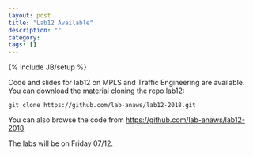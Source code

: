 ```yaml
---
layout: post
title: "Lab12 Available"
description: ""
category: 
tags: []
---
```

{% include JB/setup %}

Code and slides for lab12 on MPLS and Traffic Engineering are available. 
You can download the material cloning the repo lab12:
```
git clone https://github.com/lab-anaws/lab12-2018.git
```

You can also browse the code from  <https://github.com/lab-anaws/lab12-2018>

The labs will be on Friday 07/12.

